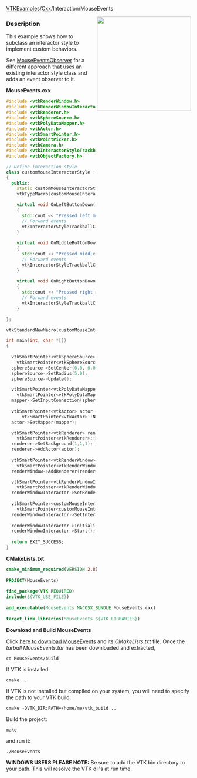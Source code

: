 [VTKExamples](/index/)/[Cxx](/Cxx)/Interaction/MouseEvents

<img align="right" src="https://github.com/lorensen/VTKExamples/blob/gh-pages/Testing/Baseline/Interaction/TestMouseEvents.png?raw=true" width="256" />

### Description
This example shows how to subclass an interactor style to implement custom behaviors.

See [MouseEventsObserver](Cxx/Interaction/MouseEventsObserver) for a
different approach that uses an existing interactor style class and
adds an event observer to it.

**MouseEvents.cxx**
```c++
#include <vtkRenderWindow.h>
#include <vtkRenderWindowInteractor.h>
#include <vtkRenderer.h>
#include <vtkSphereSource.h>
#include <vtkPolyDataMapper.h>
#include <vtkActor.h>
#include <vtkSmartPointer.h>
#include <vtkPointPicker.h>
#include <vtkCamera.h>
#include <vtkInteractorStyleTrackballCamera.h>
#include <vtkObjectFactory.h>

// Define interaction style
class customMouseInteractorStyle : public vtkInteractorStyleTrackballCamera
{
  public:
    static customMouseInteractorStyle* New();
    vtkTypeMacro(customMouseInteractorStyle, vtkInteractorStyleTrackballCamera);

    virtual void OnLeftButtonDown() 
    {
      std::cout << "Pressed left mouse button." << std::endl;
      // Forward events
      vtkInteractorStyleTrackballCamera::OnLeftButtonDown();
    }
    
    virtual void OnMiddleButtonDown() 
    {
      std::cout << "Pressed middle mouse button." << std::endl;
      // Forward events
      vtkInteractorStyleTrackballCamera::OnMiddleButtonDown();
    }
    
    virtual void OnRightButtonDown() 
    {
      std::cout << "Pressed right mouse button." << std::endl;
      // Forward events
      vtkInteractorStyleTrackballCamera::OnRightButtonDown();
    }

};

vtkStandardNewMacro(customMouseInteractorStyle);

int main(int, char *[])
{
  
  vtkSmartPointer<vtkSphereSource> sphereSource = 
    vtkSmartPointer<vtkSphereSource>::New();
  sphereSource->SetCenter(0.0, 0.0, 0.0);
  sphereSource->SetRadius(5.0);
  sphereSource->Update();

  vtkSmartPointer<vtkPolyDataMapper> mapper = 
    vtkSmartPointer<vtkPolyDataMapper>::New();
  mapper->SetInputConnection(sphereSource->GetOutputPort());
  
  vtkSmartPointer<vtkActor> actor = 
      vtkSmartPointer<vtkActor>::New();
  actor->SetMapper(mapper);

  vtkSmartPointer<vtkRenderer> renderer = 
    vtkSmartPointer<vtkRenderer>::New();
  renderer->SetBackground(1,1,1); // Background color white
  renderer->AddActor(actor);
  
  vtkSmartPointer<vtkRenderWindow> renderWindow = 
    vtkSmartPointer<vtkRenderWindow>::New();
  renderWindow->AddRenderer(renderer);

  vtkSmartPointer<vtkRenderWindowInteractor> renderWindowInteractor = 
    vtkSmartPointer<vtkRenderWindowInteractor>::New();
  renderWindowInteractor->SetRenderWindow ( renderWindow );
  
  vtkSmartPointer<customMouseInteractorStyle> style =
    vtkSmartPointer<customMouseInteractorStyle>::New();
  renderWindowInteractor->SetInteractorStyle( style );
  
  renderWindowInteractor->Initialize();
  renderWindowInteractor->Start();
  
  return EXIT_SUCCESS;
}
```
**CMakeLists.txt**
```cmake
cmake_minimum_required(VERSION 2.8)
 
PROJECT(MouseEvents)
 
find_package(VTK REQUIRED)
include(${VTK_USE_FILE})
 
add_executable(MouseEvents MACOSX_BUNDLE MouseEvents.cxx)
 
target_link_libraries(MouseEvents ${VTK_LIBRARIES})
```

**Download and Build MouseEvents**

Click [here to download MouseEvents](https://github.com/lorensen/VTKWikiExamplesTarballs/raw/master/MouseEvents.tar) and its *CMakeLists.txt* file.
Once the *tarball MouseEvents.tar* has been downloaded and extracted,
```
cd MouseEvents/build 
```
If VTK is installed:
```
cmake ..
```
If VTK is not installed but compiled on your system, you will need to specify the path to your VTK build:
```
cmake -DVTK_DIR:PATH=/home/me/vtk_build ..
```
Build the project:
```
make
```
and run it:
```
./MouseEvents
```
**WINDOWS USERS PLEASE NOTE:** Be sure to add the VTK bin directory to your path. This will resolve the VTK dll's at run time.

